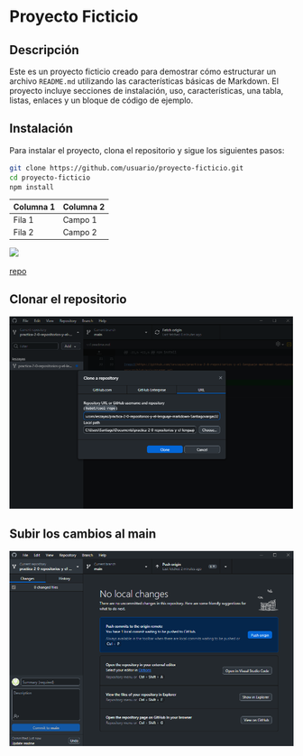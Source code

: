 # Proyecto Ficticio

## Descripción
Este es un proyecto ficticio creado para demostrar cómo estructurar un archivo `README.md` utilizando las características básicas de Markdown. El proyecto incluye secciones de instalación, uso, características, una tabla, listas, enlaces y un bloque de código de ejemplo.

## Instalación
Para instalar el proyecto, clona el repositorio y sigue los siguientes pasos:

```bash
git clone https://github.com/usuario/proyecto-ficticio.git
cd proyecto-ficticio
npm install
```

| Columna 1 | Columna 2  |
|-----------|----------- |
| Fila 1    | Campo  1   |
| Fila 2    | Campo 2    | 

![](https://github.githubassets.com/images/modules/logos_page/GitHub-Mark.png)

[repo](https://github.com/ieszayas/practica-2-0-repositorios-y-el-lenguaje-markdown-Santiagovargas32/blob/main/README.md)


## Clonar el repositorio
![Captura de pantalla](./imagen.png)

## Subir los cambios al main
![Captura de pantalla](./capruta.png)



